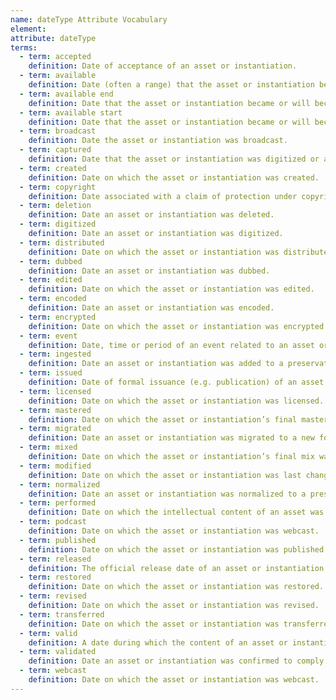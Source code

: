 ```yaml
---
name: dateType Attribute Vocabulary
element:
attribute: dateType
terms:
  - term: accepted
    definition: Date of acceptance of an asset or instantiation.
  - term: available
    definition: Date (often a range) that the asset or instantiation became or will become available.
  - term: available end
    definition: Date that the asset or instantiation became or will become unavailable.
  - term: available start
    definition: Date that the asset or instantiation became or will become available.
  - term: broadcast
    definition: Date the asset or instantiation was broadcast.
  - term: captured
    definition: Date that the asset or instantiation was digitized or a subsequent snapshot was taken.
  - term: created
    definition: Date on which the asset or instantiation was created.
  - term: copyright
    definition: Date associated with a claim of protection under copyright or a similar regime for the asset or instantiation.
  - term: deletion
    definition: Date an asset or instantiation was deleted.
  - term: digitized
    definition: Date an asset or instantiation was digitized.
  - term: distributed
    definition: Date on which the asset or instantiation was distributed or released.
  - term: dubbed
    definition: Date an asset or instantiation was dubbed.
  - term: edited
    definition: Date on which the asset or instantiation was edited.
  - term: encoded
    definition: Date an asset or instantiation was encoded.
  - term: encrypted
    definition: Date on which the asset or instantiation was encrypted.
  - term: event
    definition: Date, time or period of an event related to an asset or instantiation.
  - term: ingested
    definition: Date an asset or instantiation was added to a preservation repository. This is a PREMIS event suggestion.
  - term: issued
    definition: Date of formal issuance (e.g. publication) of an asset or instantiation.
  - term: licensed
    definition: Date on which the asset or instantiation was licensed.
  - term: mastered
    definition: Date on which the asset or instantiation’s final master was created.
  - term: migrated
    definition: Date an asset or instantiation was migrated to a new format. This is a PREMIS event suggestion.
  - term: mixed
    definition: Date on which the asset or instantiation’s final mix was created.
  - term: modified
    definition: Date on which the asset or instantiation was last changed.
  - term: normalized
    definition: Date an asset or instantiation was normalized to a preservation standard. This is a PREMIS event suggestion.
  - term: performed
    definition: Date on which the intellectual content of an asset was performed live.
  - term: podcast
    definition: Date on which the asset or instantiation was webcast.
  - term: published
    definition: Date on which the asset or instantiation was published.
  - term: released
    definition: The official release date of an asset or instantiation.
  - term: restored
    definition: Date on which the asset or instantiation was restored.
  - term: revised
    definition: Date on which the asset or instantiation was revised.
  - term: transferred
    definition: Date on which the asset or instantiation was transferred from one location to another.
  - term: valid
    definition: A date during which the content of an asset or instantiation is valid.
  - term: validated
    definition: Date an asset or instantiation was confirmed to comply with documented information about the instantiation. This is a PREMIS event suggestion.
  - term: webcast
    definition: Date on which the asset or instantiation was webcast.
---
```

